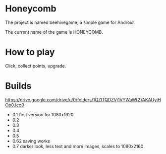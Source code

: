# Honeycomb

The project is named beehivegame; a simple game for Android.

The current name of the game is HONEYCOMB.

# How to play

Click, collect points, upgrade.

# Builds

https://drive.google.com/drive/u/0/folders/1QZlTQDZVj1VYWaWt27AKAUyjHOp0Jco0

- 0.1 first version for 1080x1920
- 0.2
- 0.3
- 0.4
- 0.5
- 0.62 saving works
- 0.7 darker look, less text and more images, scales to 1080x2160
